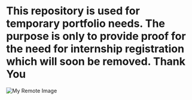 # This repository is used for temporary portfolio needs. The purpose is only to provide proof for the need for internship registration which will soon be removed. Thank You

![My Remote Image](https://i.imgur.com/Nskx7dG.png)
